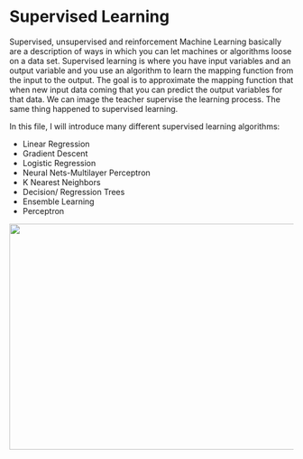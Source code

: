 # Supervised Learning

Supervised, unsupervised and reinforcement Machine Learning basically are a description of ways in which you can let machines or algorithms loose on a data set.
Supervised learning is where you have input variables and an output variable 
and you use an algorithm to learn the mapping function from the input to the output.
The goal is to approximate the mapping function that when new input data coming that you can predict the output variables for that data.
We can image the teacher supervise the learning process. The same thing happened to supervised learning.

In this file, I will introduce many different supervised learning algorithms:
* Linear Regression
* Gradient Descent
* Logistic Regression
* Neural Nets-Multilayer Perceptron
* K Nearest Neighbors
* Decision/ Regression Trees
* Ensemble Learning
* Perceptron
<img src="https://bigdata-madesimple.com/wp-content/uploads/2018/02/Machine-Learning-Explained1.png" width="800" height="400">


